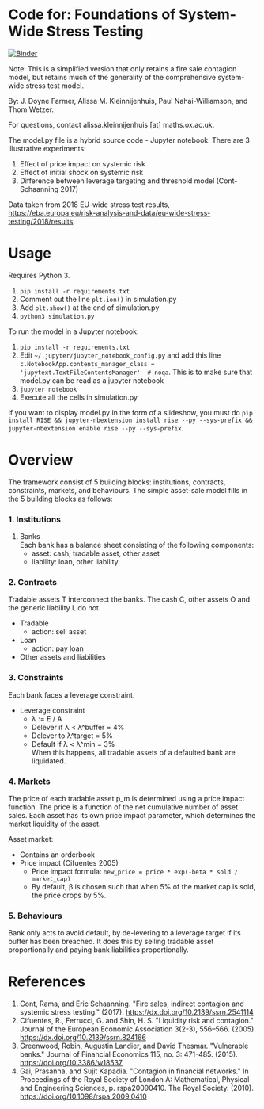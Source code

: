 # Code for: Foundations of System-Wide Stress Testing

[![Binder](https://mybinder.org/badge_logo.svg)](https://mybinder.org/v2/gh/ox-inet-resilience/firesale_stresstest/master)

Note: This is a simplified version that only retains a fire sale contagion
model, but retains much of the generality of the comprehensive system-wide
stress test model.

By: J. Doyne Farmer, Alissa M. Kleinnijenhuis, Paul Nahai-Williamson, and Thom Wetzer.

For questions, contact alissa.kleinnijenhuis [at] maths.ox.ac.uk.

The model.py file is a hybrid source code - Jupyter notebook.
There are 3 illustrative experiments:
1. Effect of price impact on systemic risk
2. Effect of initial shock on systemic risk
3. Difference between leverage targeting and threshold model (Cont-Schaanning 2017)

Data taken from 2018 EU-wide stress test results,
https://eba.europa.eu/risk-analysis-and-data/eu-wide-stress-testing/2018/results.

# Usage

Requires Python 3.
1. `pip install -r requirements.txt`
2. Comment out the line `plt.ion()` in simulation.py
3. Add `plt.show()` at the end of simulation.py
4. `python3 simulation.py`

To run the model in a Jupyter notebook:
1. `pip install -r requirements.txt`
2. Edit `~/.jupyter/jupyter_notebook_config.py` and add this line `c.NotebookApp.contents_manager_class = 'jupytext.TextFileContentsManager'  # noqa`. This is to make sure that model.py can be read as a jupyter notebook
3. `jupyter notebook`
4. Execute all the cells in simulation.py

If you want to display model.py in the form of a slideshow, you must do `pip install RISE && jupyter-nbextension install rise --py --sys-prefix && jupyter-nbextension enable rise --py --sys-prefix`.

# Overview

The framework consist of 5 building blocks: institutions, contracts, constraints, markets, and behaviours.
The simple asset-sale model fills in the 5 building blocks as follows:

### 1. Institutions

1. Banks  
   Each bank has a balance sheet consisting of the following components:
   - asset: cash, tradable asset, other asset
   - liability: loan, other liability

### 2. Contracts

Tradable assets T interconnect the banks.
The cash C, other assets O and the generic liability L do not.
- Tradable
  - action: sell asset
- Loan
  - action: pay loan
- Other assets and liabilities

### 3. Constraints

Each bank faces a leverage constraint.

- Leverage constraint
  - λ := E / A
  - Delever if λ < λ^buffer = 4%
  - Delever to λ^target = 5%
  - Default if λ < λ^min = 3%  
    When this happens, all tradable assets of a defaulted bank are liquidated.

### 4. Markets

The price of each tradable asset p_m is determined using a price impact function.
The price is a function of the net cumulative number of asset sales.
Each asset has its own price impact parameter, which determines the market liquidity of the asset.

Asset market:
- Contains an orderbook
- Price impact (Cifuentes 2005)
  - Price impact formula: `new_price = price * exp(-beta * sold / market_cap)`
  - By default, β is chosen such that when 5% of the market cap is sold, the price drops by 5%.

### 5. Behaviours

Bank only acts to avoid default, by de-levering to a leverage target if its
buffer has been breached. It does this by selling tradable asset proportionally
and paying bank liabilities proportionally.

# References
1. Cont, Rama, and Eric Schaanning. "Fire sales, indirect contagion and systemic stress testing." (2017).
   https://dx.doi.org/10.2139/ssrn.2541114
2. Cifuentes, R., Ferrucci, G. and Shin, H. S. "Liquidity risk and contagion." Journal of the European Economic Association 3(2-3), 556–566. (2005).
   https://dx.doi.org/10.2139/ssrn.824166
3. Greenwood, Robin, Augustin Landier, and David Thesmar. "Vulnerable banks." Journal of Financial Economics 115, no. 3: 471-485. (2015).
   https://doi.org/10.3386/w18537
4. Gai, Prasanna, and Sujit Kapadia. "Contagion in financial networks." In Proceedings of the Royal Society of London A: Mathematical, Physical and Engineering Sciences, p. rspa20090410. The Royal Society. (2010).
   https://doi.org/10.1098/rspa.2009.0410
